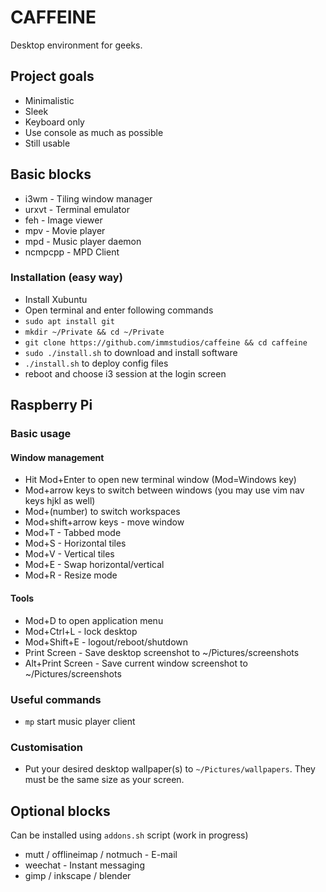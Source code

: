 CAFFEINE
========

Desktop environment for geeks.

Project goals
-------------

 * Minimalistic
 * Sleek
 * Keyboard only
 * Use console as much as possible
 * Still usable

Basic blocks
------------

 * i3wm - Tiling window manager
 * urxvt - Terminal emulator
 * feh - Image viewer
 * mpv - Movie player
 * mpd - Music player daemon
 * ncmpcpp - MPD Client


### Installation (easy way)

 * Install Xubuntu
 * Open terminal and enter following commands
 * `sudo apt install git`
 * `mkdir ~/Private && cd ~/Private`
 * `git clone https://github.com/immstudios/caffeine && cd caffeine`
 * `sudo ./install.sh` to download and install software
 * `./install.sh` to deploy config files
 * reboot and choose i3 session at the login screen


## Raspberry Pi


### Basic usage

#### Window management

 * Hit Mod+Enter to open new terminal window (Mod=Windows key)
 * Mod+arrow keys to switch between windows (you may use vim nav keys hjkl as well)
 * Mod+(number) to switch workspaces
 * Mod+shift+arrow keys - move window
 * Mod+T - Tabbed mode
 * Mod+S - Horizontal tiles
 * Mod+V - Vertical tiles
 * Mod+E - Swap horizontal/vertical
 * Mod+R - Resize mode

#### Tools

 * Mod+D to open application menu
 * Mod+Ctrl+L - lock desktop
 * Mod+Shift+E - logout/reboot/shutdown
 * Print Screen - Save desktop screenshot to ~/Pictures/screenshots
 * Alt+Print Screen - Save current window screenshot to ~/Pictures/screenshots


### Useful commands

 * `mp` start music player client


### Customisation

 * Put your desired desktop wallpaper(s) to `~/Pictures/wallpapers`.
   They must be the same size as your screen.



Optional blocks
---------------

Can be installed using `addons.sh` script (work in progress)

 * mutt / offlineimap / notmuch - E-mail
 * weechat - Instant messaging
 * gimp / inkscape / blender
